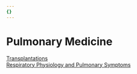 ```yaml
---
{}
---
```

   
# Pulmonary Medicine   
   
[Transplantations](../Pulmonary%20Medicine/Transplantations.md)   
[Respiratory Physiology and Pulmonary Symptoms](../Pulmonary%20Medicine/Respiratory%20Physiology%20and%20Pulmonary%20Symptoms/Respiratory%20Physiology%20and%20Pulmonary%20Symptoms.md)